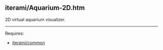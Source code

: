 iterami/Aquarium-2D.htm
-----------------------

2D virtual aquarium visualizer.

---

Requires:
* [iterami/common](https://github.com/iterami/common)
